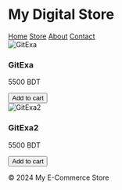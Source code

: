 <!DOCTYPE html>
<html lang="en">
<head>

</head>
<body>

<div class="header">
  <h1>My Digital Store</h1>
</div>

<div class="nav">
  <a href="https://digimopee.wordpress.com/">Home</a>
  <a href="https://digimopee.wordpress.com/store/">Store</a>
  <a href="https://digimopee.wordpress.com/about/">About</a>
  <a href="https://digimopee.wordpress.com/contact/">Contact</a>
</div>

<div class="container">
  <div class="product-grid">
    <div class="product">
      <img src="https://cdn.discordapp.com/attachments/951617301818540093/1240621287345356901/github.png?ex=66473a1c&is=6645e89c&hm=b038b1f2c7a054ca7673882163fbcd259ea27515dee6d6b2f89fea6a6113f134&" alt="GitExa">
      <h3>GitExa</h3>
      <p>5500 BDT</p>
      <a href="https://business.facebook.com/commerce/catalogs/413988408071853/products?business_id=356473753929127" style="text-decoration: none;">
  <button type="button">Add to cart</button>
</a>
    </div>
    <div class="container">
  <div class="product-grid">
    <div class="product">
      <img src="https://cdn.discordapp.com/attachments/951617301818540093/1240623705399234560/wordpresdfs.png?ex=66473c5d&is=6645eadd&hm=96c33aee8090979b3a4ac56294443842e44c0b174418de31c98252b6c1de2d72&" alt="GitExa2">
      <h3>GitExa2</h3>
      <p>5500 BDT</p>
      <a href="https://business.facebook.com/commerce/catalogs/413988408071853/products?business_id=356473753929127" style="text-decoration: none;">
  <button type="button">Add to cart</button>
</a>
    </div>
  </div>
</div>

<div class="footer">
  <p>© 2024 My E-Commerce Store</p>
</div>

</body>
</html>
